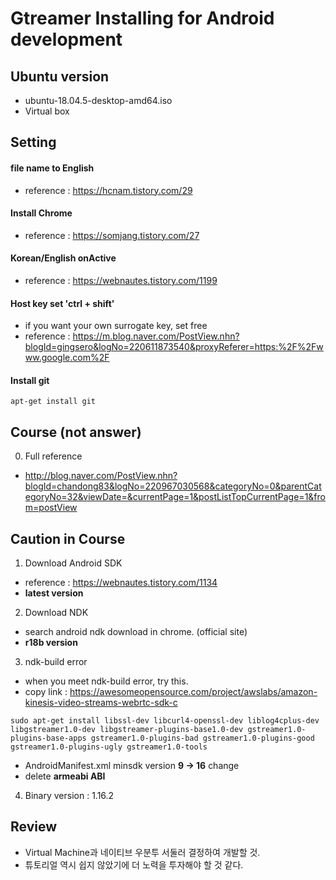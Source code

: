 # Gtreamer Installing for Android development

## Ubuntu version
- ubuntu-18.04.5-desktop-amd64.iso
- Virtual box

## Setting

#### file name to English 
- reference : <https://hcnam.tistory.com/29>

#### Install Chrome
- reference : <https://somjang.tistory.com/27>

#### Korean/English onActive
- reference : <https://webnautes.tistory.com/1199>

#### Host key set 'ctrl + shift'
- if you want your own surrogate key, set free
- reference : <https://m.blog.naver.com/PostView.nhn?blogId=gingsero&logNo=220611873540&proxyReferer=https:%2F%2Fwww.google.com%2F>

#### Install git
`apt-get install git`

## Course (not answer)
0. Full reference
- <http://blog.naver.com/PostView.nhn?blogId=chandong83&logNo=220967030568&categoryNo=0&parentCategoryNo=32&viewDate=&currentPage=1&postListTopCurrentPage=1&from=postView>

## Caution in Course
1. Download Android SDK
- reference : <https://webnautes.tistory.com/1134>
- __latest version__

2. Download NDK
- search android ndk download in chrome. (official site)
- __r18b version__

3. ndk-build error
- when you meet ndk-build error, try this.
- copy link : <https://awesomeopensource.com/project/awslabs/amazon-kinesis-video-streams-webrtc-sdk-c>

`sudo apt-get install libssl-dev libcurl4-openssl-dev liblog4cplus-dev libgstreamer1.0-dev libgstreamer-plugins-base1.0-dev gstreamer1.0-plugins-base-apps gstreamer1.0-plugins-bad gstreamer1.0-plugins-good gstreamer1.0-plugins-ugly gstreamer1.0-tools`

- AndroidManifest.xml minsdk version __9 -> 16__ change
- delete __armeabi ABI__ 

4. Binary version : 1.16.2


## Review
- Virtual Machine과 네이티브 우분투 서둘러 결정하여 개발할 것.
- 튜토리얼 역시 쉽지 않았기에 더 노력을 투자해야 할 것 같다.
